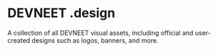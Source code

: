 # DEVNEET .design

A collection of all DEVNEET visual assets, including official and user-created designs such as logos, banners, and more.